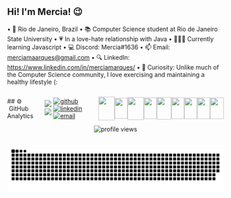 
## Hi! I'm Mercia! 😉

 • 📍 Rio de Janeiro, Brazil
 • 📚 Computer Science student at Rio de Janeiro State University
 • 💗 In a love-hate relationship with Java
 • 👩🏻‍💻 Currently learning Javascript
 • 💻 Discord: Mercia#1636
 • 📫 Email: merciamaarques@gmail.com
 • 🔍 LinkedIn: https://www.linkedin.com/in/merciamarques/
 • 🌱 Curiosity: Unlike much of the Computer Science community, I love exercising and maintaining a healthy lifestyle (:

<div style="display: flex; align-items: center; justify-content: center;">
 ## ⚙️ &nbsp;GitHub Analytics
 
  <a href="https://github.com/mercietc">
    <img height=150px src="https://github-readme-stats.vercel.app/api?username=mercietc&show_icons=true&theme=outrun&count_private=true&includes_all_commits=true" />
    <img height = 150px src="https://github-readme-stats.vercel.app/api/top-langs/?username=mercietc&show_icons=true&hide=html&layout=compact&theme=outrun" />
  </a>
 
  <a href="https://github.com/mercietc"><img alt="github" src="https://img.shields.io/badge/Follow-100000?style=for-the-badge&logo=github&logoColor=white"/></a>
  <a href="https://www.linkedin.com/in/merciamarques/"><img alt="linkedin" src="https://img.shields.io/badge/LinkedIn-0077B5?style=for-the-badge&logo=linkedin&logoColor=white"/></a>
  <a href="mailto:merciamaarques@gmail.com"><img alt="email" src="https://img.shields.io/badge/Gmail-D14836?style=for-the-badge&logo=gmail&logoColor=white"/></a>
  
 
<img height="55px" width="38px" src="https://cdn.jsdelivr.net/gh/devicons/devicon/icons/java/java-original.svg" />
<img height="48px" width="30px" src="https://cdn.jsdelivr.net/gh/devicons/devicon/icons/spring/spring-original.svg" />
<img height ="53px" width="38px" src="https://cdn.jsdelivr.net/gh/devicons/devicon/icons/python/python-original.svg"/>
<img height="50px" width="30px" src="https://cdn.jsdelivr.net/gh/devicons/devicon/icons/amazonwebservices/amazonwebservices-original.svg">
<img height ="52px" width="34px" src="https://cdn.jsdelivr.net/gh/devicons/devicon/icons/postgresql/postgresql-original.svg"/>
<img height="50px" width="30px" src="https://cdn.jsdelivr.net/gh/devicons/devicon/icons/html5/html5-original.svg" />        
<img height="50px" width="30px" src="https://cdn.jsdelivr.net/gh/devicons/devicon/icons/css3/css3-original.svg" />
<img height="50px" width="30px" src="https://cdn.jsdelivr.net/gh/devicons/devicon/icons/javascript/javascript-original.svg"/> 
<img height="50px" width="32px" src="https://cdn.jsdelivr.net/gh/devicons/devicon/icons/mysql/mysql-original.svg"/>

  
</div>


  
<div align = "center">  
  
</div>




<div align ="center">
  <img src="https://gpvc.arturio.dev/mercietc" alt="profile views">
</div>
  
 ##
  
 ![Snake animation](https://github.com/mercietc/mercietc/blob/output/github-contribution-grid-snake.svg)
